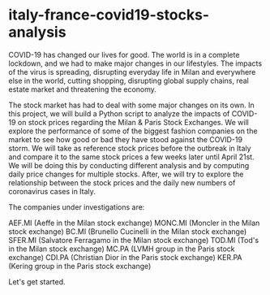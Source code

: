 # italy-france-covid19-stocks-analysis

COVID-19 has changed our lives for good. The world is in a complete lockdown, and we had to make major changes in our lifestyles. The impacts of the virus is spreading, disrupting everyday life in Milan and everywhere else in the world, cutting shopping, disrupting global supply chains, real estate market and threatening the economy.

The stock market has had to deal with some major changes on its own. In this project, we will build a Python script to analyze the impacts of COVID-19 on stock prices regarding the Milan & Paris Stock Exchanges. We will explore the performance of some of the biggest fashion companies on the market to see how good or bad they have stood against the COVID-19 storm. We will take as reference stock prices before the outbreak in Italy and compare it to the same stock prices a few weeks later until April 21st. We will be doing this by conducting different analysis and by computing daily price changes for multiple stocks. After, we will try to explore the relationship between the stock prices and the daily new numbers of coronavirus cases in Italy.

The companies under investigations are: 

AEF.MI (Aeffe in the Milan stock exchange)
MONC.MI (Moncler in the Milan stock exchange)
BC.MI (Brunello Cucinelli in the Milan stock exchange)
SFER.MI (Salvatore Ferragamo in the Milan stock exchange)
TOD.MI (Tod's in the Milan stock exchange)
MC.PA (LVMH group in the Paris stock exchange)
CDI.PA (Christian Dior in the Paris stock exchange)
KER.PA (Kering group in the Paris stock exchange)

Let's get started.


